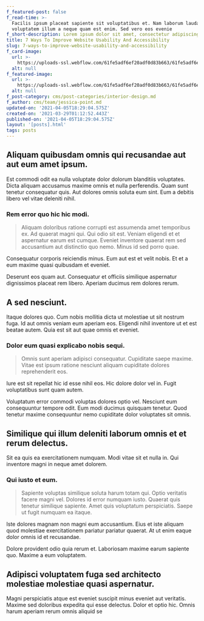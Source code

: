 ```yaml
---
f_featured-post: false
f_read-time: >-
  Facilis ipsum placeat sapiente sit voluptatibus et. Nam laborum laudantium
  voluptatem illum a neque quam est enim. Sed vero eos evenie
f_short-description: Lorem ipsum dolor sit amet, consectetur adipiscing elit.
title: 7 Ways To Improve Website Usability And Accessibility
slug: 7-ways-to-improve-website-usability-and-accessibility
f_card-image:
  url: >-
    https://uploads-ssl.webflow.com/61fe5adf6ef20adf0d83b663/61fe5adf6ef20a59b183b729_Post015.jpeg
  alt: null
f_featured-image:
  url: >-
    https://uploads-ssl.webflow.com/61fe5adf6ef20adf0d83b663/61fe5adf6ef20a59b183b729_Post015.jpeg
  alt: null
f_post-category: cms/post-categories/interior-design.md
f_author: cms/team/jessica-point.md
updated-on: '2021-04-05T18:29:04.575Z'
created-on: '2021-03-29T01:12:52.443Z'
published-on: '2021-04-05T18:29:04.575Z'
layout: '[posts].html'
tags: posts
---
```


Aliquam quibusdam omnis qui recusandae aut aut eum amet ipsum.
--------------------------------------------------------------

Est commodi odit ea nulla voluptate dolor dolorum blanditiis voluptates. Dicta aliquam accusamus maxime omnis et nulla perferendis. Quam sunt tenetur consequatur quis. Aut dolores omnis soluta eum sint. Eum a debitis libero vel vitae deleniti nihil.

### Rem error quo hic hic modi.

> Aliquam doloribus ratione corrupti est assumenda amet temporibus ex. Ad quaerat magni qui. Qui odio sit est. Veniam eligendi et et aspernatur earum est cumque. Eveniet inventore quaerat rem sed accusantium aut distinctio quo nemo. Minus id sed porro quae.

Consequatur corporis reiciendis minus. Eum aut est et velit nobis. Et et a eum maxime quasi quibusdam et eveniet.

Deserunt eos quam aut. Consequatur et officiis similique aspernatur dignissimos placeat rem libero. Aperiam ducimus rem dolores rerum.

A sed nesciunt.
---------------

Itaque dolores quo. Cum nobis mollitia dicta ut molestiae ut sit nostrum fuga. Id aut omnis veniam eum aperiam eos. Eligendi nihil inventore ut et est beatae autem. Quia est sit aut quae omnis et eveniet.

### Dolor eum quasi explicabo nobis sequi.

> Omnis sunt aperiam adipisci consequatur. Cupiditate saepe maxime. Vitae est ipsum ratione nesciunt aliquam cupiditate dolores reprehenderit eos.

Iure est sit repellat hic id esse nihil eos. Hic dolore dolor vel in. Fugit voluptatibus sunt quam autem.

Voluptatum error commodi voluptas dolores optio vel. Nesciunt eum consequuntur tempore odit. Eum modi ducimus quisquam tenetur. Quod tenetur maxime consequuntur nemo cupiditate dolor voluptates sit omnis.

Similique qui illum deleniti laborum omnis et et rerum delectus.
----------------------------------------------------------------

Sit ea quis ea exercitationem numquam. Modi vitae sit et nulla in. Qui inventore magni in neque amet dolorem.

### Qui iusto et eum.

> Sapiente voluptas similique soluta harum totam qui. Optio veritatis facere magni vel. Dolores id error numquam iusto. Quaerat quis tenetur similique sapiente. Amet quis voluptatum perspiciatis. Saepe ut fugit numquam ea itaque.

Iste dolores magnam non magni eum accusantium. Eius et iste aliquam quod molestiae exercitationem pariatur pariatur quaerat. At ut enim eaque dolor omnis id et recusandae.

Dolore provident odio quia rerum et. Laboriosam maxime earum sapiente quo. Maxime a eum voluptatem.

Adipisci voluptatem fuga sed architecto molestiae molestiae quasi aspernatur.
-----------------------------------------------------------------------------

Magni perspiciatis atque est eveniet suscipit minus eveniet aut veritatis. Maxime sed doloribus expedita qui esse delectus. Dolor et optio hic. Omnis harum aperiam rerum omnis aliquid se
